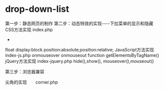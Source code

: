 # drop-down-list
第一步：静态网页的制作
第二步：动态特效的实现----下拉菜单的显示和隐藏
  CSS方法实现  index.php
    <ul><li></li></ul>
    <a>
	float
	display:block
	position:absolute;position:relative;
  JavaScript方法实现 index-js.php
  	onmouseover
	onmouseout
	function
	getElementsByTagName()
  jQuery方法实现 index-jquery.php
    hide(),show(),
	mouseover(),mouseout()

第三步：浏览器兼容

尖角的实现　　corner.php

